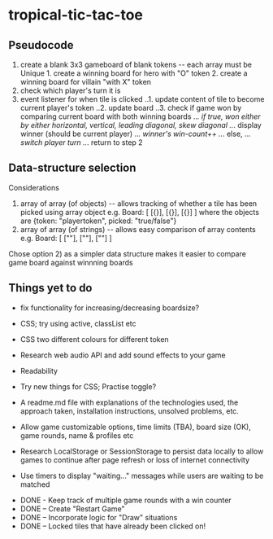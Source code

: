 # tropical-tic-tac-toe

## Pseudocode
1. create a blank 3x3 gameboard of blank tokens -- each array must be Unique 
		  1. create a winning board for hero with "O" token
		  2. create a winning board for villain "with X" token
2. check which player's turn it is
3. event listener for when tile is clicked
		..1. update content of tile to become current player's token
		..2. update board 
		..3. check if game won by comparing current board with both winning boards
				..*. if true, won either by either horizontal, vertical, leading diagonal, skew diagonal
						..*. display winner (should be current player)
						..*. winner's win-count++
				..*. else,
						..*. switch player turn
						..*. return to step 2

## Data-structure selection 
Considerations 
1) array of array (of objects) -- allows tracking of whether a tile has been picked using array object
		e.g.		Board: [ [{}], [{}], [{}] ]
										where the objects are {token: "playertoken", picked: "true/false"} 
2) array of array (of strings) -- allows easy comparison of array contents
		e.g. 		Board: [ [""], [""], [""] ]

Chose option 2) as a simpler data structure makes it easier to compare game board against winnning boards

## Things yet to do

- fix functionality for increasing/decreasing boardsize?

- CSS; try using active, classList etc

- CSS two different colours for different token

- Research web audio API and add sound effects to your game

- Readability

- Try new things for CSS; 
Practise toggle?

- A readme.md file with explanations of the technologies used, the approach taken, installation instructions, unsolved problems, etc.

- Allow game customizable options, time limits (TBA), board size (OK), game rounds, name & profiles etc

- Research LocalStorage or SessionStorage to persist data locally to allow games to continue after page refresh or loss of internet connectivity

- Use timers to display "waiting..." messages while users are waiting to be matched


+ DONE - Keep track of multiple game rounds with a win counter
+ DONE – Create "Restart Game"
+ DONE – Incorporate logic for "Draw" situations
+ DONE – Locked tiles that have already been clicked on!


